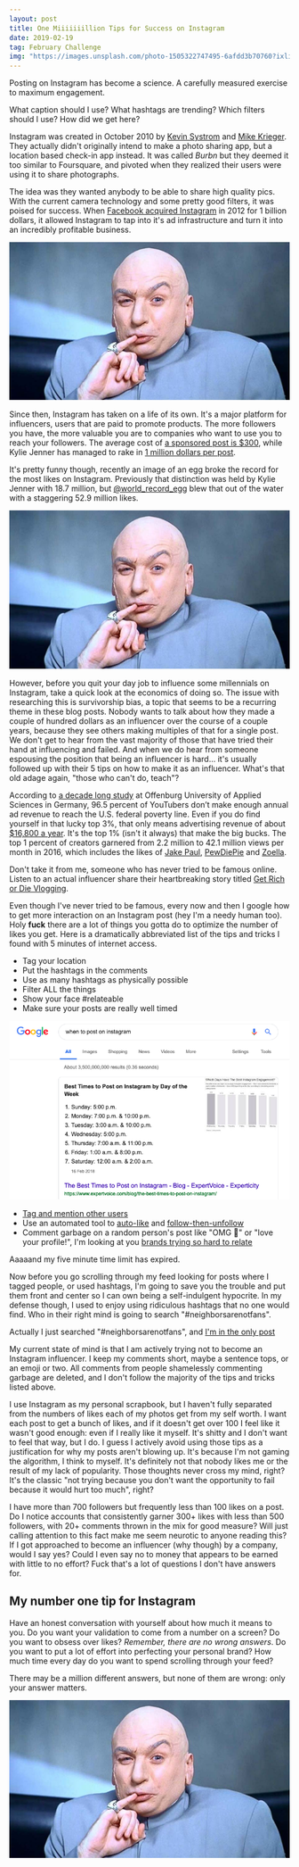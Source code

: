 ```yaml
---
layout: post
title: One Miiiiiiillion Tips for Success on Instagram
date: 2019-02-19
tag: February Challenge
img: "https://images.unsplash.com/photo-1505322747495-6afdd3b70760?ixlib=rb-1.2.1&q=80&fm=jpg&crop=entropy&cs=tinysrgb&w=1080&fit=max&ixid=eyJhcHBfaWQiOjExNzczfQ"
---
```


Posting on Instagram has become a science. A carefully measured exercise to maximum engagement.

What caption should I use? What hashtags are trending? Which filters should I use? How did we get here?

Instagram was created in October 2010 by [Kevin Systrom](https://en.wikipedia.org/wiki/Kevin_Systrom) and [Mike Krieger](https://en.wikipedia.org/wiki/Mike_Krieger). They actually didn't originally intend to make a photo sharing app, but a location based check-in app instead. It was called _Burbn_ but they deemed it too similar to Foursquare, and pivoted when they realized their users were using it to share photographs.

The idea was they wanted anybody to be able to share high quality pics. With the current camera technology and some pretty good filters, it was poised for success. When [Facebook acquired Instagram](https://www.bbc.co.uk/news/technology-17658264) in 2012 for 1 billion dollars, it allowed Instagram to tap into it's ad infrastructure and turn it into an incredibly profitable business.

![Facebook acquiring Instagram](/images/dr-evil.png)

Since then, Instagram has taken on a life of its own. It's a major platform for influencers, users that are paid to promote products. The more followers you have, the more valuable you are to companies who want to use you to reach your followers. The average cost of [a sponsored post is \$300](https://www.impactbnd.com/blog/influence-of-instagram-on-buying-infographic), while Kylie Jenner has managed to rake in [1 million dollars per post](https://www.cnbc.com/2018/07/31/kylie-jenner-makes-1-million-per-paid-instagram-post-hopper-hq-says.html).

It's pretty funny though, recently an image of an egg broke the record for the most likes on Instagram. Previously that distinction was held by Kylie Jenner with 18.7 million, but [@world_record_egg](https://www.instagram.com/p/BsOGulcndj-/) blew that out of the water with a staggering 52.9 million likes.

![@world_record_egg](/images/dr-evil.png)

However, before you quit your day job to influence some millennials on Instagram, take a quick look at the economics of doing so. The issue with researching this is survivorship bias, a topic that seems to be a recurring theme in these blog posts. Nobody wants to talk about how they made a couple of hundred dollars as an influencer over the course of a couple years, because they see others making multiples of that for a single post. We don't get to hear from the vast majority of those that have tried their hand at influencing and failed. And when we do hear from someone espousing the position that being an influencer is hard... it's usually followed up with their 5 tips on how to make it as an influencer. What's that old adage again, "those who can't do, teach"?

According to [a decade long study](https://www.highsnobiety.com/p/how-much-do-influencers-make/) at Offenburg University of Applied Sciences in Germany, 96.5 percent of YouTubers don’t make enough annual ad revenue to reach the U.S. federal poverty line. Even if you do find yourself in that lucky top 3%, that only means advertising revenue of about [\$16,800 a year](https://www.bloomberg.com/news/articles/2018-02-27/-success-on-youtube-still-means-a-life-of-poverty). It's the top 1% (isn't it always) that make the big bucks. The top 1 percent of creators garnered from 2.2 million to 42.1 million views per month in 2016, which includes the likes of [Jake Paul](https://www.youtube.com/channel/UCcgVECVN4OKV6DH1jLkqmcA), [PewDiePie](https://www.youtube.com/user/PewDiePie) and [Zoella](https://www.youtube.com/user/PewDiePie).

Don't take it from me, someone who has never tried to be famous online. Listen to an actual influencer share their heartbreaking story titled [Get Rich or Die Vlogging](https://splinternews.com/get-rich-or-die-vlogging-the-sad-economics-of-internet-1793853578).

Even though I've never tried to be famous, every now and then I google how to get more interaction on an Instagram post (hey I'm a needy human too). Holy **fuck** there are a lot of things you gotta do to optimize the number of likes you get. Here is a dramatically abbreviated list of the tips and tricks I found with 5 minutes of internet access.

-   Tag your location
-   Put the hashtags in the comments
-   Use as many hashtags as physically possible
-   Filter ALL the things
-   Show your face #relateable
-   Make sure your posts are really well timed

![When to post on instagram](/images/instagram-when-to-post.png)

-   [Tag and mention other users](https://unionmetrics.com/blog/2018/05/brands-can-use-tagging-mentions-instagram/)
-   Use an automated tool to [auto-like](https://4gram.io/) and [follow-then-unfollow](https://www.agorapulse.com/social-media-lab/follow-unfollow-strategy-twitter-instagram)
-   Comment garbage on a random person's post like "OMG 🤩" or "love your profile!", I'm looking at you [brands trying so hard to relate](https://www.elle.com/uk/life-and-culture/culture/a20694553/brands-randomly-comment-on-instagram-posts/)

Aaaaand my five minute time limit has expired.

Now before you go scrolling through my feed looking for posts where I tagged people, or used hashtags, I'm going to save you the trouble and put them front and center so I can own being a self-indulgent hypocrite. In my defense though, I used to enjoy using ridiculous hashtags that no one would find. Who in their right mind is going to search "#neighborsarenotfans".

Actually I just searched "#neighborsarenotfans", and [I'm in the only post](https://www.instagram.com/p/BTKyQ5Xl8ZL/)

My current state of mind is that I am actively trying not to become an Instagram influencer. I keep my comments short, maybe a sentence tops, or an emoji or two. All comments from people shamelessly commenting garbage are deleted, and I don't follow the majority of the tips and tricks listed above.

I use Instagram as my personal scrapbook, but I haven't fully separated from the numbers of likes each of my photos get from my self worth. I want each post to get a bunch of likes, and if it doesn't get over 100 I feel like it wasn't good enough: even if I really like it myself. It's shitty and I don't want to feel that way, but I do. I guess I actively avoid using those tips as a justification for why my posts aren't blowing up. It's because I'm not gaming the algorithm, I think to myself. It's definitely not that nobody likes me or the result of my lack of popularity. Those thoughts never cross my mind, right? It's the classic "not trying because you don't want the opportunity to fail because it would hurt too much", right?

I have more than 700 followers but frequently less than 100 likes on a post. Do I notice accounts that consistently garner 300+ likes with less than 500 followers, with 20+ comments thrown in the mix for good measure? Will just calling attention to this fact make me seem neurotic to anyone reading this? If I got approached to become an influencer (why though) by a company, would I say yes? Could I even say no to money that appears to be earned with little to no effort? Fuck that's a lot of questions I don't have answers for.

## My number one tip for Instagram

Have an honest conversation with yourself about how much it means to you. Do you want your validation to come from a number on a screen? Do you want to obsess over likes? _Remember, there are no wrong answers_. Do you want to put a lot of effort into perfecting your personal brand? How much time every day do you want to spend scrolling through your feed?

There may be a million different answers, but none of them are wrong: only your answer matters.

![A million different answers](/images/dr-evil.png)
